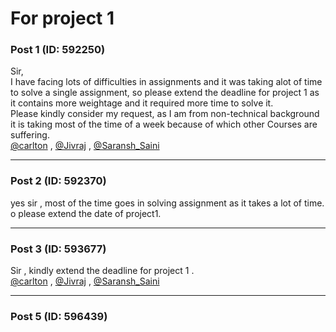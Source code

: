 # For project 1

### Post 1 (ID: 592250)

Sir,  
I have facing lots of difficulties in assignments and it was taking alot of
time to solve a single assignment, so please extend the deadline for project 1
as it contains more weightage and it required more time to solve it.  
Please kindly consider my request, as I am from non-technical background it is
taking most of the time of a week because of which other Courses are
suffering.  
[@carlton](/u/carlton) , [@Jivraj](/u/jivraj) ,
[@Saransh_Saini](/u/saransh_saini)


---

### Post 2 (ID: 592370)

yes sir , most of the time goes in solving assignment as it takes a lot of
time. o please extend the date of project1.


---

### Post 3 (ID: 593677)

Sir , kindly extend the deadline for project 1 .  
[@carlton](/u/carlton) , [@Jivraj](/u/jivraj) ,
[@Saransh_Saini](/u/saransh_saini)


---

### Post 5 (ID: 596439)




